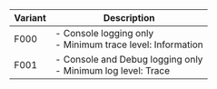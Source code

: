 |Variant|Description|
|-|-|
|F000|- Console logging only<br>- Minimum trace level: Information|
|F001|- Console and Debug logging only<br>- Minimum log level: Trace|